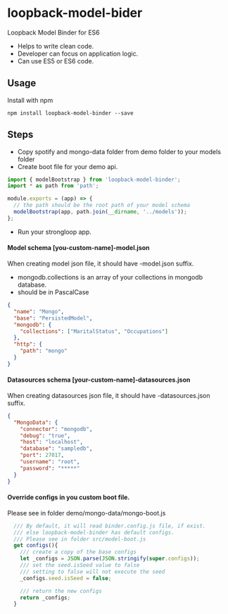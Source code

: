 # loopback-model-bider
Loopback Model Binder for ES6

* Helps to write clean code.
* Developer can focus on application logic.
* Can use ES5 or ES6 code.

## Usage

Install with npm

```
npm install loopback-model-binder --save
```

## Steps
* Copy spotify and mongo-data folder from demo folder to your models folder
* Create boot file for your demo api.
```javascript
import { modelBootstrap } from 'loopback-model-binder';
import * as path from 'path';

module.exports = (app) => {
  // the path should be the root path of your model schema
  modelBootstrap(app, path.join(__dirname, '../models'));
};
```
* Run your strongloop app.

#### Model schema [you-custom-name]-model.json 
When creating model json file, it should have -model.json suffix.

* mongodb.collections is an array of your collections in mongodb database.
* should be in PascalCase
``` json
{
  "name": "Mongo",
  "base": "PersistedModel",
  "mongodb": {
    "collections": ["MaritalStatus", "Occupations"]
  },
  "http": {
    "path": "mongo"
  }
}
```

#### Datasources schema [your-custom-name]-datasources.json
When creating datasources json file, it should have -datasources.json suffix.

```json
{
  "MongoData": {
    "connector": "mongodb",
    "debug": "true",
    "host": "localhost",
    "database": "sampledb",
    "port": 27017,
    "username": "root",
    "password": "*****"
  }
}
```

#### Override configs in you custom boot file. 
Please see in folder demo/mongo-data/mongo-boot.js

```javascript
  /// By default, it will read binder.config.js file, if exist.
  /// else loopback-model-binder has default configs.
  /// Please see in folder src/model-boot.js 
  get configs(){
    /// create a copy of the base configs
    let _configs = JSON.parse(JSON.stringify(super.configs));
    /// set the seed.isSeed value to false
    /// setting to false will not execute the seed
    _configs.seed.isSeed = false;

    /// return the new configs
    return _configs;
  }
```


